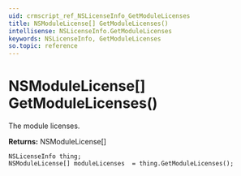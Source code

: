 ```yaml
---
uid: crmscript_ref_NSLicenseInfo_GetModuleLicenses
title: NSModuleLicense[] GetModuleLicenses()
intellisense: NSLicenseInfo.GetModuleLicenses
keywords: NSLicenseInfo, GetModuleLicenses
so.topic: reference
---
```


# NSModuleLicense[] GetModuleLicenses()

The module licenses.

**Returns:** NSModuleLicense[]

```crmscript
NSLicenseInfo thing;
NSModuleLicense[] moduleLicenses  = thing.GetModuleLicenses();
```

